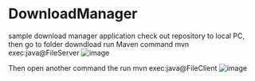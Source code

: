 # DownloadManager
sample download manager application
check out repository to local PC, then go to folder downdload run Maven command
 mvn exec:java@FileServer
![image](https://github.com/dotrunghieu2003/DownloadManager/assets/22995357/bf543030-3d16-412e-a1cd-dedb90bf92f5)

Then open another command the run 
 mvn exec:java@FileClient
![image](https://github.com/dotrunghieu2003/DownloadManager/assets/22995357/6a7874cc-f0fb-41c3-85c0-bd5ba8ba3cfc)


